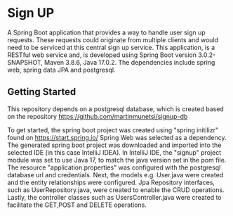 # Sign UP
A Spring Boot application that provides a way to handle user sign up requests. These requests could originate from multiple clients and would need to be serviced at this central sign up service. 
This application, is a RESTful web service and, is developed using Spring Boot version 3.0.2-SNAPSHOT, Maven 3.8.6, Java 17.0.2. The dependencies include spring web, spring data JPA and postgresql.

## Getting Started
This repository depends on a postgresql database, which is created based on the repository https://github.com/martinmunetsi/signup-db

To get started, the spring boot project was created using "spring initilizr" found on https://start.spring.io/
Spring Web was selected as a dependency. The generated spring boot project was downloaded and imported into the selected IDE (in this case IntelliJ IDEA). In IntelliJ IDE, the "signup" project module was set to use Java 17, to match the java version set in the pom file.
The resource "application.properties" was configured with the postgresql database url and credentials.
Next, the models e.g. User.java were created and the entity relationships were configured. Jpa Repository interfaces, such as UserRepository.java, were created to enable the CRUD operations.
Lastly, the controller classes such as UsersController.java were created to facilitate the GET,POST and DELETE operations.
